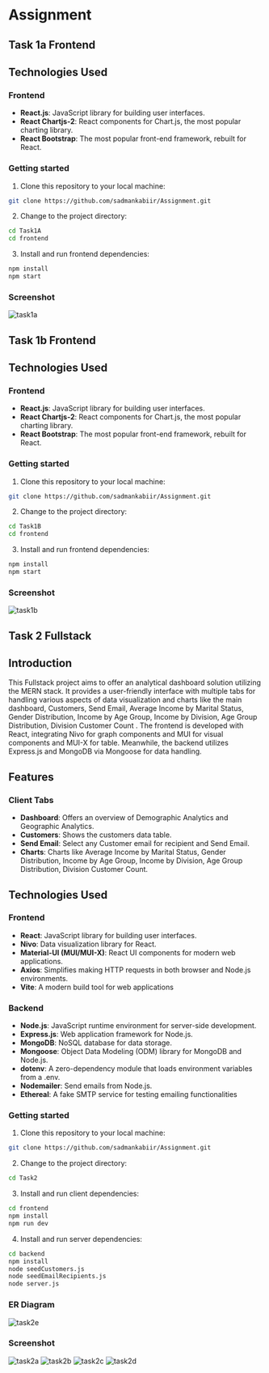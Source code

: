 # Assignment
## Task 1a Frontend
## Technologies Used

### Frontend
- **React.js**: JavaScript library for building user interfaces.
- **React Chartjs-2**: React components for Chart.js, the most popular charting library.
- **React Bootstrap**: The most popular front-end framework, rebuilt for React.

### Getting started
1. Clone this repository to your local machine:

```bash
git clone https://github.com/sadmankabiir/Assignment.git
```
2. Change to the project directory:

```bash
cd Task1A
cd frontend
```

3. Install and run frontend dependencies:

```bash
npm install
npm start
```
### Screenshot
![task1a](https://github.com/sadmankabiir/Assignment/blob/266d8215b3f8662c40f3aac7f758cb31f601f028/readme_assets/task1a%20ss.png)

## Task 1b Frontend
## Technologies Used

### Frontend
- **React.js**: JavaScript library for building user interfaces.
- **React Chartjs-2**: React components for Chart.js, the most popular charting library.
- **React Bootstrap**: The most popular front-end framework, rebuilt for React.

### Getting started
1. Clone this repository to your local machine:

```bash
git clone https://github.com/sadmankabiir/Assignment.git
```
2. Change to the project directory:

```bash
cd Task1B
cd frontend
```

3. Install and run frontend dependencies:

```bash
npm install
npm start
```
### Screenshot
![task1b](https://github.com/sadmankabiir/Assignment/blob/266d8215b3f8662c40f3aac7f758cb31f601f028/readme_assets/task2a%20ss.png)

## Task 2 Fullstack

## Introduction

This Fullstack project aims to offer an analytical dashboard solution utilizing the MERN stack. It provides a user-friendly interface with multiple tabs for handling various aspects of data visualization and charts like the main dashboard, Customers, Send Email, Average Income by Marital Status, Gender Distribution, Income by Age Group, Income by Division, Age Group Distribution, Division Customer Count . The frontend is developed with React, integrating Nivo for graph components and MUI for visual components and MUI-X for table. Meanwhile, the backend utilizes Express.js and MongoDB via Mongoose for data handling.

## Features

### Client Tabs

- **Dashboard**: Offers an overview of Demographic Analytics and Geographic Analytics.
- **Customers**: Shows the customers data table.
- **Send Email**: Select any Customer email for recipient and Send Email.
- **Charts**: Charts like Average Income by Marital Status, Gender Distribution, Income by Age Group, Income by Division, Age Group Distribution, Division Customer Count.

## Technologies Used
### Frontend
- **React**: JavaScript library for building user interfaces.
- **Nivo**: Data visualization library for React.
- **Material-UI (MUI/MUI-X)**: React UI components for modern web applications.
- **Axios**: Simplifies making HTTP requests in both browser and Node.js environments.
- **Vite**: A modern build tool for web applications

### Backend

- **Node.js**: JavaScript runtime environment for server-side development.
- **Express.js**: Web application framework for Node.js.
- **MongoDB**: NoSQL database for data storage.
- **Mongoose**: Object Data Modeling (ODM) library for MongoDB and Node.js.
- **dotenv**: A zero-dependency module that loads environment variables from a .env.
- **Nodemailer**: Send emails from Node.js.
- **Ethereal**: A fake SMTP service for testing emailing functionalities

### Getting started
1. Clone this repository to your local machine:

```bash
git clone https://github.com/sadmankabiir/Assignment.git
```
2. Change to the project directory:

```bash
cd Task2
```

3. Install and run client dependencies:

```bash
cd frontend
npm install
npm run dev
```
4. Install and run server dependencies:

```bash
cd backend
npm install
node seedCustomers.js
node seedEmailRecipients.js
node server.js
```
### ER Diagram
![task2e](https://github.com/sadmankabiir/Assignment/blob/e2776d4b7de7a756f069e3c6b7679726521e69e5/readme_assets/Analytical_Dashboard_DataModel.png)

### Screenshot
![task2a](https://github.com/sadmankabiir/Assignment/blob/266d8215b3f8662c40f3aac7f758cb31f601f028/readme_assets/task2%20ss1.png)
![task2b](https://github.com/sadmankabiir/Assignment/blob/266d8215b3f8662c40f3aac7f758cb31f601f028/readme_assets/task2%20ss2.png)
![task2c](https://github.com/sadmankabiir/Assignment/blob/266d8215b3f8662c40f3aac7f758cb31f601f028/readme_assets/task2%20ss3.png)
![task2d](https://github.com/sadmankabiir/Assignment/blob/266d8215b3f8662c40f3aac7f758cb31f601f028/readme_assets/task2%20ss4.png)


